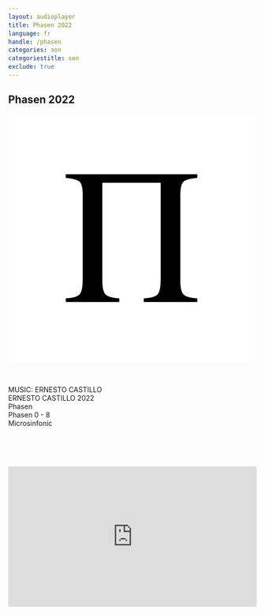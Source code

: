 ```yaml
---
layout: audioplayer
title: Phasen 2022
language: fr
handle: /phasen
categories: son
categoriestitle: son
exclude: true
---
```

## Phasen 2022  
<a href="/phasen" title="Phasen"><a rel="lightbox" data-lightbox="example-1" href="/images/Phasen.jpg" title="Phasen Cover"><img src="/images/Phasen.jpg" alt="Phasen Cover" class="img-left"></a></a>
  
<br />  

MUSIC: ERNESTO CASTILLO  
ERNESTO CASTILLO 2022  
Phasen   
Phasen 0 - 8  
Microsinfonic  
    
<br /><br /><br />
  
<div style="position: relative; padding-top: 56.25%;"><iframe title="Ex Voto" width="100%" height="100%" src="https://stream.litera.tools/video-playlists/embed/8e68f78b-7256-4a2e-860e-efc2b71740e6?warningTitle=0&amp;peertubeLink=0" frameborder="0" allowfullscreen="1" sandbox="allow-same-origin allow-scripts allow-popups" style="position: absolute; inset: 0px;"></iframe></div>
  
